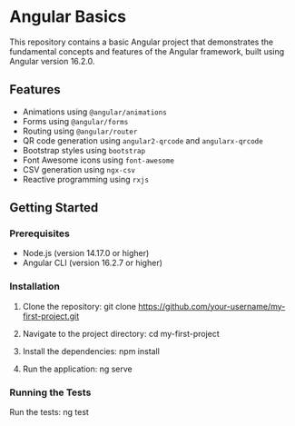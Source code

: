 # Angular Basics

This repository contains a basic Angular project that demonstrates the fundamental concepts and features of the Angular framework, built using Angular version 16.2.0.

## Features

- Animations using `@angular/animations`
- Forms using `@angular/forms`
- Routing using `@angular/router`
- QR code generation using `angular2-qrcode` and `angularx-qrcode`
- Bootstrap styles using `bootstrap`
- Font Awesome icons using `font-awesome`
- CSV generation using `ngx-csv`
- Reactive programming using `rxjs`

## Getting Started

### Prerequisites

- Node.js (version 14.17.0 or higher)
- Angular CLI (version 16.2.7 or higher)

### Installation

1. Clone the repository: git clone https://github.com/your-username/my-first-project.git

2. Navigate to the project directory: cd my-first-project

3. Install the dependencies: npm install

4. Run the application: ng serve

### Running the Tests
Run the tests: ng test
